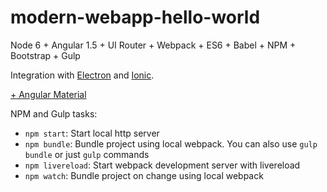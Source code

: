# modern-webapp-hello-world
Node 6 + Angular 1.5 + UI Router + Webpack + ES6 + Babel + NPM + Bootstrap + Gulp

Integration with [Electron](https://github.com/yurykozhenov/modern-webapp-hello-world/tree/electron) and [Ionic](https://github.com/yurykozhenov/modern-webapp-hello-world/tree/ionic).

[+ Angular Material](https://github.com/yurykozhenov/modern-webapp-hello-world/tree/angular-material)

NPM and Gulp tasks:
- `npm start`: Start local http server
- `npm bundle`: Bundle project using local webpack. You can also use `gulp bundle` or just `gulp` commands
- `npm livereload`: Start webpack development server with livereload
- `npm watch`: Bundle project on change using local webpack
